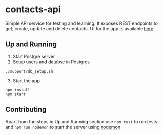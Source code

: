 # contacts-api

Simple API service for testing and learning. It exposes REST endpoints to get, create, update and delete contacts. UI for the app is available [here](https://github.com/DevOpsByExample/contacts-ui)

## Up and Running

1. Start Postgre server
3. Setup users and databse in Postgres
```
./support/db_setup.sh
```
3. Start the app
```
npm install
npm start
```

## Contributing

Apart from the steps in Up and Running section use `npm test` to run tests and `npm run nodemon` to start the server using [nodemon](https://github.com/remy/nodemon)

